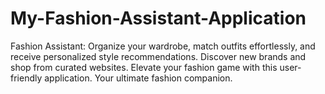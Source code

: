# My-Fashion-Assistant-Application
Fashion Assistant: Organize your wardrobe, match outfits effortlessly, and receive personalized style recommendations. Discover new brands and shop from curated websites. Elevate your fashion game with this user-friendly application. Your ultimate fashion companion.
